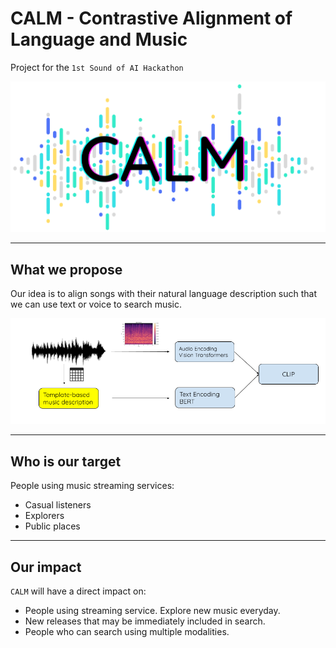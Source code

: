 # CALM - Contrastive Alignment of Language and Music

Project for the ``1st Sound of AI Hackathon``

![CALM](images/logo.png?raw=true)

***

## What we propose
Our idea is to align songs with their natural language description such that we can use text or voice to search music.

![Architecture](images/basic_architecture.png?raw=true)

***

## Who is our target
People using music streaming services:
* Casual listeners 
* Explorers
* Public places

***

## Our impact
``CALM`` will have a direct impact on:
* People using streaming service. Explore new music everyday.
* New releases that may be immediately included in search.
* People who can search using multiple modalities.


